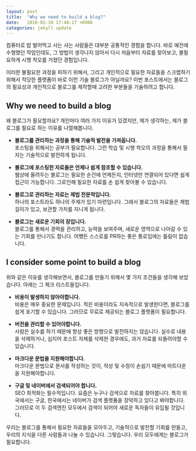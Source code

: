 ```yaml
---
layout: post
title:  "Why we need to build a blog?"
date:   2018-02-10 17:48:17 +0900
categories: jekyll update
---
```

컴퓨터로 밥 벌어먹고 사는 사는 사람들은 대부분 공통적인 경험을 합니다. 
바로 예전에 수행했던 작업인데도, 그 방법이 생각나지 않아서 다시 처음부터 자료를 찾아보고, 불필요하게 시행 착오를 거쳤던 경험입니다. 

이러한 불필요한 과정을 피하기 위해서, 그리고 개인적으로 필요한 자료들을 스크랩하기 위해서 적당한 플랫폼이 바로 이런 기술 블로그가 아닐까요?
이번 포스트에서는 블로그의 필요성과 개인적으로 블로그를 제작할때 고려한 부분들을 기술하려고 합니다. 

Why we need to build a blog
---

왜 블로그가 필요할까요? 개인마다 여러 가지 이유가 있겠지만, 제가 생각하는, 제가 블로그를 필요로 하는 이유를 나열해봅니다.

+ **블로그를 관리하는 과정을 통해 기술적 발전을 가져옵니다.**   
포스팅을 위해서는 공부가 필요합니다. 그런 학습 및 시행 착오의 과정을 통해서 필자는 기술적으로 발전하게 됩니다. 

+ **블로그에 포스팅한 자료들은 언제나 쉽게 참조할 수 있습니다.**   
웹상에 올려두는 블로그는 필요한 순간에 언제든지,  인터넷만 연결되어 있다면 쉽게 접근이 가능합니다. 
그로인해 필요한 자료를 손 쉽게 찾아볼 수 있습니다.

+ **블로그로 관리하는 자료는 제법 전문적입니다.**   
하나의 포스트라도 하나의 주제가 있기 마련입니다. 
그래서 블로그의 자료들은 제법 길이가 있고, 보관할 가치를 지니게 됩니다.

+ **블로그는 새로운 기회의 장입니다.**   
블로그를 통해서 경력을 관리하고, 능력을 보여주며, 새로운 영역으로 나아갈 수 있는 기회를 만나기도 합니다. 
어쨌든 스스로를 PR하는 좋은 통로임에는 틀림이 없습니다.

I consider some point to build a blog
---

위와 같은 이유를 생각해보면서, 블로그를 만들기 위해서 몇 가지 조건들을 생각해 보았습니다. 
아래는 그 체크 리스트들입니다.

+ **비용이 발생하지 않아야합니다.**   
비용은 매우 중요한 문제입니다. 
적은 비용이라도 지속적으로 발생한다면, 블로그를 쉽게 포기할 수 있습니다. 
그러므로 무료로 제공되는 블로그 플랫폼이 필요합니다. 

+ **버전을 관리할 수 있어야합니다.**   
사람은 실수를 하기 때문에 항상 좋은 방향으로 발전하지는 않습니다. 
실수로 내용을 삭제하거나, 심지어 포스트 자체를 삭제한 경우에도, 과거 자료를 되돌려야할 수 있습니다. 

+ **마크다운 문법을 지원해야합니다.**   
마크다운 문법으로 문서를 작성하는 것이, 작성 및 수정이 손쉽기 때문에 마트다운을 지원해야합니다.

+ **구글 및 네이버에서 검색되어야 합니다.**   
SEO 최적화는 필수적입니다. 
요즘은 누구나 검색으로 자료를 찾아봅니다. 
특히 외국에서는 구글, 한국에서는 네이버가 검색 플랫폼을 장악하고 있다고 봐야합니다. 
그러므로 이 두 검색엔진 모두에서 검색이 되어야 새로운 독자들이 유입될 것입니다.

우리는 블로그를 통해서 필요한 자료들을 모아두고, 기술적으로 발전할 기회를 만들고, 우리의 지식을 다른 사람들과 나눌 수 있습니다. 
그렇습니다. 우리 모두에게는 블로그가 필요합니다.
